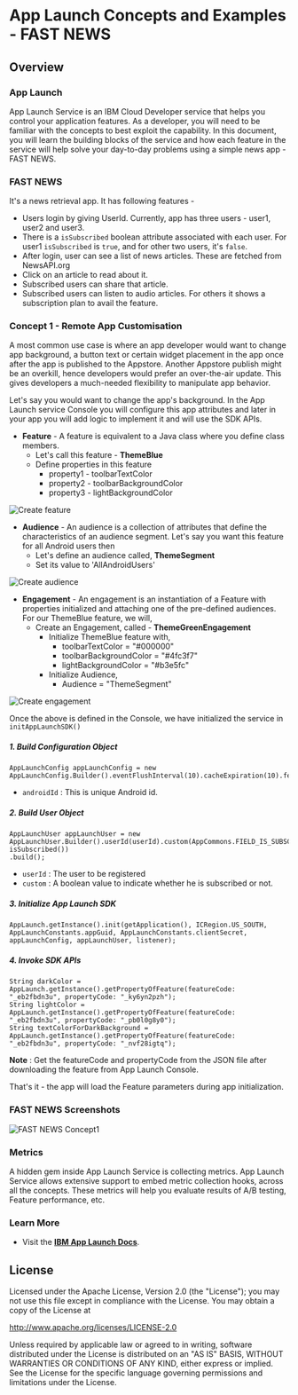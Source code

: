 # App Launch Concepts and Examples - FAST NEWS

## Overview 

### App Launch
App Launch Service is an IBM Cloud Developer service that helps you control your application features. As a developer, you will need to be familiar with the concepts to best exploit the capability. In this document, you will learn the building blocks of the service and how each feature in the service will help solve your day-to-day problems using a simple news app - FAST NEWS.

### FAST NEWS
It's a news retrieval app. It has following features -
- Users login by giving UserId. Currently, app has three users - user1, user2 and user3.
- There is a `isSubscribed` boolean attribute associated with each user. For user1 `isSubscribed` is `true`, and for other two users, it's `false`.
- After login, user can see a list of news articles. These are fetched from NewsAPI.org
- Click on an article to read about it.
- Subscribed users can share that article.
- Subscribed users can listen to audio articles. For others it shows a subscription plan to avail the feature.

### Concept 1 - Remote App Customisation
A most common use case is where an app developer would want to change app background, a button text or certain widget placement in the app once after the app is published to the Appstore. Another Appstore publish might be an overkill, hence developers would prefer an over-the-air update. This gives developers a much-needed flexibility to manipulate app behavior.

Let's say you would want to change the app's background. In the App Launch service Console you will configure this app attributes and later in your app you will add logic to implement it and will use the SDK APIs.

 - **Feature** - A feature is equivalent to a Java class where you define class members. 
	 - Let's call this feature - **ThemeBlue**
	 - Define properties in this feature
		 - property1  - toolbarTextColor
		 - property2  - toolbarBackgroundColor
		 - property3  - lightBackgroundColor

![Create feature](https://github.com/ibm-cloud-applaunch/sample-android-fast-news/blob/app-customisation/images/create_feature.gif)

 - **Audience** - An audience is a collection of attributes that define the characteristics of an audience segment. Let's say you want this feature for all Android users then 
	 - Let's define an audience called, **ThemeSegment** 
	 - Set its value to 'AllAndroidUsers'

![Create audience](https://github.com/ibm-cloud-applaunch/sample-android-fast-news/blob/app-customisation/images/create_audience.gif)

 - **Engagement** - An engagement is an instantiation of a Feature with properties initialized and attaching one of the pre-defined audiences. For our ThemeBlue feature, we will,
	 - Create an Engagement, called - **ThemeGreenEngagement**
		 - Initialize ThemeBlue feature with,
			 - toolbarTextColor = "#000000"
			 - toolbarBackgroundColor = "#4fc3f7"
			 - lightBackgroundColor = "#b3e5fc"
		 - Initialize Audience,
			 - Audience = "ThemeSegment"

![Create engagement](https://github.com/ibm-cloud-applaunch/sample-android-fast-news/blob/app-customisation/images/create_engagement.gif)			 

Once the above is defined in the Console, we have initialized the service in `initAppLaunchSDK()`

##### 1. Build Configuration Object

```
AppLaunchConfig appLaunchConfig = new AppLaunchConfig.Builder().eventFlushInterval(10).cacheExpiration(10).fetchPolicy(RefreshPolicy.REFRESH_ON_EVERY_START).deviceId(androidId).build();
```
- `androidId` : This is unique Android id.

##### 2. Build User Object

```
AppLaunchUser appLaunchUser = new AppLaunchUser.Builder().userId(userId).custom(AppCommons.FIELD_IS_SUBSCRIBED, isSubscribed())
.build();
```
- `userId` : The user to be registered
- `custom` : A boolean value to indicate whether he is subscribed or not.

##### 3. Initialize App Launch SDK

```
AppLaunch.getInstance().init(getApplication(), ICRegion.US_SOUTH, AppLaunchConstants.appGuid, AppLaunchConstants.clientSecret, appLaunchConfig, appLaunchUser, listener);
```

##### 4. Invoke SDK APIs

 ```
String darkColor = AppLaunch.getInstance().getPropertyOfFeature(featureCode: "_eb2fbdn3u", propertyCode: "_ky6yn2pzh");
String lightColor = AppLaunch.getInstance().getPropertyOfFeature(featureCode: "_eb2fbdn3u", propertyCode: "_pb0l0g8y0");
String textColorForDarkBackground = AppLaunch.getInstance().getPropertyOfFeature(featureCode: "_eb2fbdn3u", propertyCode: "_nvf28igtq");
 ```

**Note** : Get the featureCode and propertyCode from the JSON file after downloading the feature from App Launch Console.

That's it - the app will load the Feature parameters during app initialization.

### FAST NEWS Screenshots
![FAST NEWS Concept1 ](https://github.com/ibm-cloud-applaunch/sample-android-fast-news/blob/app-customisation/images/concept1_screenshots.png)

### Metrics
A hidden gem inside App Launch Service is collecting metrics. App Launch Service allows extensive support to embed metric collection hooks, across all the concepts. These metrics will help you evaluate results of A/B testing, Feature performance, etc.
 
### Learn More

* Visit the **[IBM App Launch Docs](https://console-regional.ng.bluemix.net/docs/services/app-launch/index.html#gettingstartedtemplate)**. 

## License

Licensed under the Apache License, Version 2.0 (the "License");
you may not use this file except in compliance with the License.
You may obtain a copy of the License at

http://www.apache.org/licenses/LICENSE-2.0

Unless required by applicable law or agreed to in writing, software
distributed under the License is distributed on an "AS IS" BASIS,
WITHOUT WARRANTIES OR CONDITIONS OF ANY KIND, either express or implied.
See the License for the specific language governing permissions and
limitations under the License.
